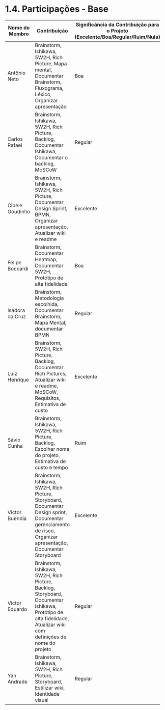 # 1.4. Participações - Base

|Nome do Membro | Contribuição | Significância da Contribuição para o Projeto (Excelente/Boa/Regular/Ruim/Nula) |
| -- | -- | -- |
| Antônio Neto |  Brainstorm, Ishikawa, 5W2H, Rich Picture, Mapa mental, Documentar Brainstorm, Fluxograma, Léxico, Organizar apresentação | Boa |
| Carlos Rafael |  Brainstorm, Ishikawa, 5W2H, Rich Picture, Backlog, Documentar Ishikawa, Documentar o backlog, MoSCoW | Regular |
| Cibele Goudinho |  Brainstorm, Ishikawa, 5W2H, Rich Picture, Documentar Design Sprint, BPMN, Organizar apresentação, Atualizar wiki e readme | Excelente |
| Felipe Boccardi |  Brainstorm, Documentar Heatmap, Documentar 5W2H, Protótipo de alta fidelidade | Boa |
|Isadora da Cruz |  Brainstorm, Metodologia escolhida, Documentar Brainstorm, Mapa Mental, documentar BPMN | Regular |
| Luiz Henrique |  Brainstorm, 5W2H, Rich Picture, Backlog, Documentar Rich Pictures, Atualizar wiki e readme, MoSCoW, Requisitos, Estimativa de custo | Excelente |
| Sávio Cunha |  Brainstorm, Ishikawa, 5W2H, Rich Picture, Backlog, Escolher nome do projeto, Estimativa de custo e tempo  | Ruim |
| Victor Buendia |  Brainstorm, Ishikawa, 5W2H, Rich Picture, Storyboard, Documentar Design sprint, Documentar gerenciamento de risco, Organizar apresentação, Documentar Storyboard | Excelente |
| Victor Eduardo |  Brainstorm, Ishikawa, 5W2H, Rich Picture, Backlog, Storyboard, Documentar Ishikawa, Protótipo de alta fidelidade, Atualizar wiki com definições de nome do projeto  | Regular |
| Yan Andrade |  Brainstorm, Ishikawa, 5W2H, Rich Picture, Storyboard, Estilizar wiki, Identidade visual  | Regular |